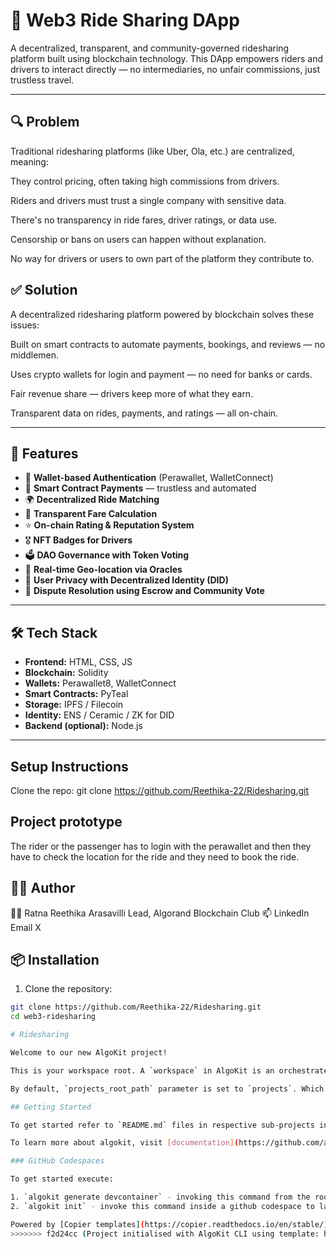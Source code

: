 
# 🚗 Web3 Ride Sharing DApp

A decentralized, transparent, and community-governed ridesharing platform built using blockchain technology. This DApp empowers riders and drivers to interact directly — no intermediaries, no unfair commissions, just trustless travel.

---

## 🔍 Problem

Traditional ridesharing platforms (like Uber, Ola, etc.) are centralized, meaning:

They control pricing, often taking high commissions from drivers.

Riders and drivers must trust a single company with sensitive data.

There's no transparency in ride fares, driver ratings, or data use.

Censorship or bans on users can happen without explanation.

No way for drivers or users to own part of the platform they contribute to.


## ✅ Solution

A decentralized ridesharing platform powered by blockchain solves these issues:

Built on smart contracts to automate payments, bookings, and reviews — no middlemen.

Uses crypto wallets for login and payment — no need for banks or cards.

Fair revenue share — drivers keep more of what they earn.

Transparent data on rides, payments, and ratings — all on-chain.


---

## 🚀 Features

- 🔐 **Wallet-based Authentication** (Perawallet, WalletConnect)
- 💸 **Smart Contract Payments** — trustless and automated
- 🌍 **Decentralized Ride Matching**
- 🧾 **Transparent Fare Calculation**
- ⭐ **On-chain Rating & Reputation System**
- 🎖️ **NFT Badges for Drivers**
- 🗳️ **DAO Governance with Token Voting**
- 📍 **Real-time Geo-location via Oracles**
- 🔐 **User Privacy with Decentralized Identity (DID)**
- 🤝 **Dispute Resolution using Escrow and Community Vote**

---

## 🛠️ Tech Stack

- **Frontend:** HTML, CSS, JS
- **Blockchain:** Solidity
- **Wallets:** Perawallet8, WalletConnect
- **Smart Contracts:** PyTeal
- **Storage:** IPFS / Filecoin
- **Identity:** ENS / Ceramic / ZK for DID
- **Backend (optional):** Node.js
---
## Setup Instructions
Clone the repo:
git clone https://github.com/Reethika-22/Ridesharing.git

## Project prototype
The rider or the passenger has to login with the perawallet and then they have to check the location for the ride and they need to book the ride.


## 🙋‍♀️ Author
👩‍💻 Ratna Reethika Arasavilli
Lead, Algorand Blockchain Club
📫 LinkedIn Email X

## 📦 Installation

1. Clone the repository:

```bash
git clone https://github.com/Reethika-22/Ridesharing.git
cd web3-ridesharing

# Ridesharing

Welcome to our new AlgoKit project!

This is your workspace root. A `workspace` in AlgoKit is an orchestrated collection of standalone projects (backends, smart contracts, frontend apps and etc).

By default, `projects_root_path` parameter is set to `projects`. Which instructs AlgoKit CLI to create a new directory under `projects` directory when new project is instantiated via `algokit init` at the root of the workspace.

## Getting Started

To get started refer to `README.md` files in respective sub-projects in the `projects` directory.

To learn more about algokit, visit [documentation](https://github.com/algorandfoundation/algokit-cli/blob/main/docs/algokit.md).

### GitHub Codespaces

To get started execute:

1. `algokit generate devcontainer` - invoking this command from the root of this repository will create a `devcontainer.json` file with all the configuration needed to run this project in a GitHub codespace. [Run the repository inside a codespace](https://docs.github.com/en/codespaces/getting-started/quickstart) to get started.
2. `algokit init` - invoke this command inside a github codespace to launch an interactive wizard to guide you through the process of creating a new AlgoKit project

Powered by [Copier templates](https://copier.readthedocs.io/en/stable/).
>>>>>>> f2d24cc (Project initialised with AlgoKit CLI using template: https://github.com/algorandfoundation/algokit-python-template.git)
